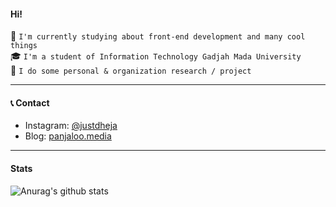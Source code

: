 #### Hi! 

👀 `I'm currently studying about front-end development and many cool things`  
🎓 `I'm a student of Information Technology Gadjah Mada University`  
🔬 `I do some personal & organization research / project`

___

#### 📞 Contact

* Instagram: [@justdheja](https://instagram.com/justdheja)
* Blog: [panjaloo.media](https://panjaloo.media)

___

#### Stats

![Anurag's github stats](https://github-readme-stats.vercel.app/api?username=justdheja&show_icons=true&theme=radical)
